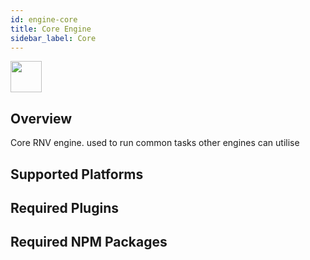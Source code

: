 ```yaml
---
id: engine-core
title: Core Engine
sidebar_label: Core
---
```


<img src="https://renative.org/img/ic_engine.png" width=50 height=50 />

<!--AUTO_GENERATED_START-->


## Overview

Core RNV engine. used to run common tasks other engines can utilise

## Supported Platforms



## Required Plugins



## Required NPM Packages




<!--AUTO_GENERATED_END-->
